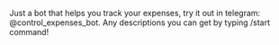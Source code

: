 Just a bot that helps you track your expenses, try it out in telegram: @control_expenses_bot. Any descriptions you can get by typing /start command!